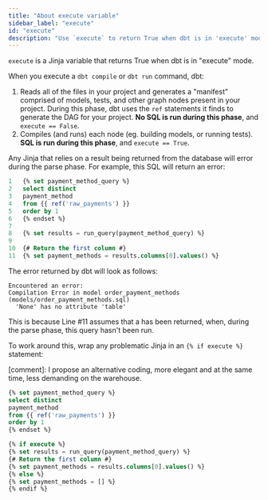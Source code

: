 ```yaml
---
title: "About execute variable"
sidebar_label: "execute"
id: "execute"
description: "Use `execute` to return True when dbt is in 'execute' mode."
---
```


`execute` is a Jinja variable that returns True when dbt is in "execute" mode.

When you execute a `dbt compile` or `dbt run` command, dbt:

1. Reads all of the files in your project and generates a "manifest" comprised of models, tests, and other graph nodes present in your project. During this phase, dbt uses the `ref` statements it finds to  generate the DAG for your project. **No SQL is run during this phase**, and `execute == False`.
2. Compiles (and runs) each node (eg. building models, or running tests). **SQL is run during this phase**, and `execute == True`.

Any Jinja that relies on a result being returned from the database will error during the parse phase. For example, this SQL will return an error:

<File name='models/order_payment_methods.sql'>

```sql
1   {% set payment_method_query %}
2   select distinct
3   payment_method
4   from {{ ref('raw_payments') }}
5   order by 1
6   {% endset %}
7
8   {% set results = run_query(payment_method_query) %}
9
10  {# Return the first column #}
11  {% set payment_methods = results.columns[0].values() %}

```

</File>

The error returned by dbt will look as follows:
```
Encountered an error:
Compilation Error in model order_payment_methods (models/order_payment_methods.sql)
  'None' has no attribute 'table'

```
This is because Line #11 assumes that a <Term id="table" /> has been returned, when, during the parse phase, this query hasn't been run.

To work around this, wrap any problematic Jinja in an `{% if execute %}` statement:

<File name='models/order_payment_methods.sql'>

[comment]: I propose an alternative coding, more elegant and at the same time, less demanding on the warehouse.
```sql
{% set payment_method_query %}
select distinct
payment_method
from {{ ref('raw_payments') }}
order by 1
{% endset %}

{% if execute %}
{% set results = run_query(payment_method_query) %}
{# Return the first column #}
{% set payment_methods = results.columns[0].values() %}
{% else %}
{% set payment_methods = [] %}
{% endif %}
```

</File>
